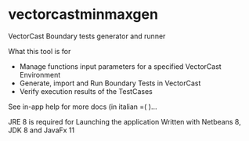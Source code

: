 # vectorcastminmaxgen
VectorCast Boundary tests generator and runner

What this tool is for

- Manage functions input parameters for a specified VectorCast Environment
- Generate, import and Run Boundary Tests in VectorCast
- Verify execution results of the TestCases

See in-app help for more docs (in italian =( )...

JRE 8 is required for Launching the application
Written with Netbeans 8, JDK 8 and JavaFx 11

